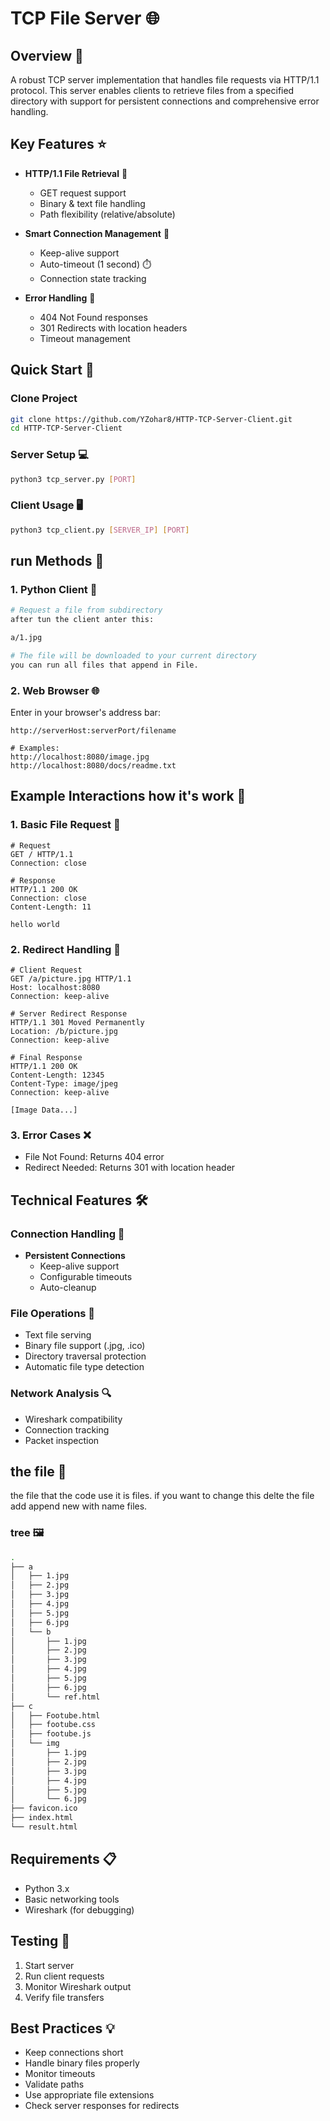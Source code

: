 # TCP File Server 🌐

## Overview 🎯
A robust TCP server implementation that handles file requests via HTTP/1.1 protocol. This server enables clients to retrieve files from a specified directory with support for persistent connections and comprehensive error handling.

## Key Features ⭐
- **HTTP/1.1 File Retrieval** 📂
  - GET request support
  - Binary & text file handling
  - Path flexibility (relative/absolute)
  
- **Smart Connection Management** 🔌
  - Keep-alive support
  - Auto-timeout (1 second) ⏱️
  - Connection state tracking

- **Error Handling** 🚨
  - 404 Not Found responses
  - 301 Redirects with location headers
  - Timeout management

## Quick Start 🚀

### Clone Project
```bash
git clone https://github.com/YZohar8/HTTP-TCP-Server-Client.git
cd HTTP-TCP-Server-Client
```

### Server Setup 💻
```bash
python3 tcp_server.py [PORT]
```

### Client Usage 🖥️
```bash
python3 tcp_client.py [SERVER_IP] [PORT]
```

## run Methods 🔄

### 1. Python Client 🐍
```bash
# Request a file from subdirectory
after tun the client anter this:

a/1.jpg

# The file will be downloaded to your current directory
you can run all files that append in File.
```

### 2. Web Browser 🌐
Enter in your browser's address bar:
```
http://serverHost:serverPort/filename

# Examples:
http://localhost:8080/image.jpg
http://localhost:8080/docs/readme.txt
```

## Example Interactions how it's work 🔄

### 1. Basic File Request 📧
```http
# Request
GET / HTTP/1.1
Connection: close

# Response
HTTP/1.1 200 OK
Connection: close
Content-Length: 11

hello world
```

### 2. Redirect Handling 🔄
```http
# Client Request
GET /a/picture.jpg HTTP/1.1
Host: localhost:8080
Connection: keep-alive

# Server Redirect Response
HTTP/1.1 301 Moved Permanently
Location: /b/picture.jpg
Connection: keep-alive

# Final Response
HTTP/1.1 200 OK
Content-Length: 12345
Content-Type: image/jpeg
Connection: keep-alive

[Image Data...]
```

### 3. Error Cases ❌
- File Not Found: Returns 404 error
- Redirect Needed: Returns 301 with location header

## Technical Features 🛠️

### Connection Handling 🔌
- **Persistent Connections**
  - Keep-alive support
  - Configurable timeouts
  - Auto-cleanup

### File Operations 📁
- Text file serving
- Binary file support (.jpg, .ico)
- Directory traversal protection
- Automatic file type detection

### Network Analysis 🔍
- Wireshark compatibility
- Connection tracking
- Packet inspection

## the file 📂
the file that the code use it is files.
if you want to change this delte the file add append new with name files.

### tree 🖼️
```bash
.
├── a
│   ├── 1.jpg
│   ├── 2.jpg
│   ├── 3.jpg
│   ├── 4.jpg
│   ├── 5.jpg
│   ├── 6.jpg
│   └── b
│       ├── 1.jpg
│       ├── 2.jpg
│       ├── 3.jpg
│       ├── 4.jpg
│       ├── 5.jpg
│       ├── 6.jpg
│       └── ref.html
├── c
│   ├── Footube.html
│   ├── footube.css
│   ├── footube.js
│   └── img
│       ├── 1.jpg
│       ├── 2.jpg
│       ├── 3.jpg
│       ├── 4.jpg
│       ├── 5.jpg
│       └── 6.jpg
├── favicon.ico
├── index.html
└── result.html
```

## Requirements 📋
- Python 3.x
- Basic networking tools
- Wireshark (for debugging)

## Testing 🧪
1. Start server
2. Run client requests
3. Monitor Wireshark output
4. Verify file transfers

## Best Practices 💡
- Keep connections short
- Handle binary files properly
- Monitor timeouts
- Validate paths
- Use appropriate file extensions
- Check server responses for redirects
